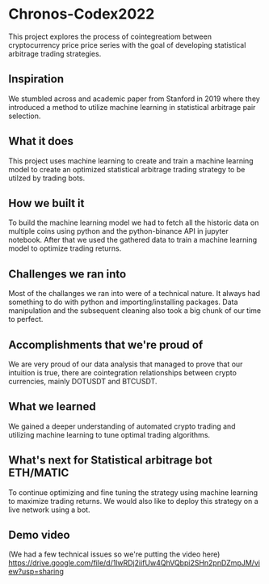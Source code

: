 # Chronos-Codex2022

This project explores the process of cointegreatiom between cryptocurrency price price series with the goal of developing
statistical arbitrage trading strategies.

## Inspiration

We stumbled across and academic paper from Stanford in 2019 where they introduced a method to utilize machine learning in statistical arbitrage pair selection.

## What it does

This project uses machine learning to create and train a machine learning model to create an optimized statistical arbitrage trading strategy to be utilzed by trading bots.

## How we built it

To build the machine learning model we had to fetch all the historic data on multiple coins using python and the python-binance API in jupyter notebook. After that we used the gathered data to train a machine learning model to optimize trading returns.

## Challenges we ran into

Most of the challanges we ran into were of a technical nature. It always had something to do with python and importing/installing packages. Data manipulation and the subsequent cleaning also took a big chunk of our time to perfect.

## Accomplishments that we're proud of

We are very proud of our data analysis that managed to prove that our intuition is true, there are cointegration relationships between crypto currencies, mainly DOTUSDT and BTCUSDT.

## What we learned

We gained a deeper understanding of automated crypto trading and utilizing machine learning to tune optimal trading algorithms.

## What's next for Statistical arbitrage bot ETH/MATIC

To continue optimizing and fine tuning the strategy using machine learning to maximize trading returns. We would also like to deploy this strategy on a live network using a bot.

## Demo video

(We had a few technical issues so we're putting the video here)
https://drive.google.com/file/d/1lwRDj2iifUw4QhVQbpi2SHn2pnDZmpJM/view?usp=sharing
